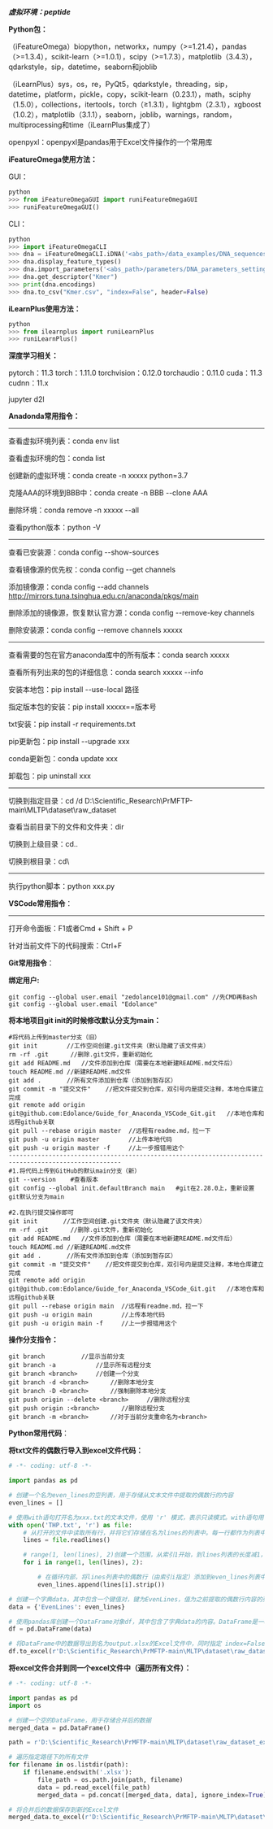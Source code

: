 ***虚拟环境：peptide***



**Python包：**

（iFeatureOmega）biopython，networkx，numpy（>=1.21.4），pandas（>=1.3.4），scikit-learn（>=1.0.1），scipy（>=1.7.3），matplotlib（3.4.3），qdarkstyle，sip，datetime，seaborn和joblib

（iLearnPlus）sys，os，re，PyQt5，qdarkstyle，threading，sip，datetime，platform，pickle，copy，scikit-learn（0.23.1），math，sciphy（1.5.0），collections，itertools，torch（≥1.3.1），lightgbm（2.3.1），xgboost（1.0.2），matplotlib（3.1.1），seaborn，joblib，warnings，random，multiprocessing和time（iLearnPlus集成了）

openpyxl：openpyxl是pandas用于Excel文件操作的一个常用库



**iFeatureOmega使用方法：**

GUI：

```python
python
>>> from iFeatureOmegaGUI import runiFeatureOmegaGUI
>>> runiFeatureOmegaGUI()
```

CLI：

```python
python
>>> import iFeatureOmegaCLI
>>> dna = iFeatureOmegaCLI.iDNA('<abs_path>/data_examples/DNA_sequences.txt')
>>> dna.display_feature_types()
>>> dna.import_parameters('<abs_path>/parameters/DNA_parameters_setting.json')
>>> dna.get_descriptor("Kmer")
>>> print(dna.encodings)
>>> dna.to_csv("Kmer.csv", "index=False", header=False)
```

**iLearnPlus使用方法：**

```python
python
>>> from ilearnplus import runiLearnPlus
>>> runiLearnPlus()
```



**深度学习相关：**

pytorch：11.3	torch：1.11.0	torchvision：0.12.0	torchaudio：0.11.0	cuda：11.3	cudnn：11.x

jupyter	d2l



**Anadonda常用指令：**

------

查看虚拟环境列表：conda env list

查看虚拟环境的包：conda list

创建新的虚拟环境：conda create -n xxxxx python=3.7

克隆AAA的环境到BBB中：conda create -n BBB --clone AAA

删除环境：conda remove -n xxxxx --all

查看python版本：python -V

------

查看已安装源：conda config --show-sources

查看镜像源的优先权：conda config --get channels

添加镜像源：conda config --add channels http://mirrors.tuna.tsinghua.edu.cn/anaconda/pkgs/main

删除添加的镜像源，恢复默认官方源：conda config --remove-key channels

删除安装源：conda config --remove channels xxxxx

------

查看需要的包在官方anaconda库中的所有版本：conda search xxxxx

查看所有列出来的包的详细信息：conda search xxxxx --info

安装本地包：pip install --use-local 路径

指定版本包的安装：pip install xxxxx==版本号

txt安装：pip install -r requirements.txt

pip更新包：pip install --upgrade xxx

conda更新包：conda update xxx

卸载包：pip uninstall xxx

------

切换到指定目录：cd /d D:\Scientific_Research\PrMFTP-main\MLTP\dataset\raw_dataset

查看当前目录下的文件和文件夹：dir

切换到上级目录：cd..

切换到根目录：cd\

------

执行python脚本：python xxx.py



**VSCode常用指令**：

------

打开命令面板：F1或者Cmd + Shift + P

针对当前文件下的代码搜索：Ctrl+F



**Git常用指令**：

**绑定用户:**

```shell
git config --global user.email "zedolance101@gmail.com"	//先CMD再Bash
git config --global user.email "Edolance"
```

**将本地项目git init的时候修改默认分支为main：**

```shell
#将代码上传到master分支（旧）
git init       	//工作空间创建.git文件夹（默认隐藏了该文件夹）
rm -rf .git	     //删除.git文件，重新初始化
git add README.md	//文件添加到仓库（需要在本地新建README.md文件后）
touch README.md	//新建README.md文件
git add .      	//所有文件添加到仓库（添加到暂存区）
git commit -m "提交文件"	//把文件提交到仓库，双引号内是提交注释，本地仓库建立完成
git remote add origin git@github.com:Edolance/Guide_for_Anaconda_VSCode_Git.git   //本地仓库和远程github关联
git pull --rebase origin master  //远程有readme.md，拉一下
git push -u origin master        //上传本地代码
git push -u origin master -f     //上一步报错用这个
-----------------------------------------------------------------------------------------------------
#1.将代码上传到GitHub的默认main分支（新）
git --version    #查看版本
git config --global init.defaultBranch main   #git在2.28.0上，重新设置git默认分支为main

#2.在执行提交操作即可
git init       //工作空间创建.git文件夹（默认隐藏了该文件夹）
rm -rf .git	     //删除.git文件，重新初始化
git add README.md	//文件添加到仓库（需要在本地新建README.md文件后）
touch README.md	//新建README.md文件
git add .      	//所有文件添加到仓库（添加到暂存区）
git commit -m "提交文件"	//把文件提交到仓库，双引号内是提交注释，本地仓库建立完成
git remote add origin git@github.com:Edolance/Guide_for_Anaconda_VSCode_Git.git   //本地仓库和远程github关联
git pull --rebase origin main  //远程有readme.md，拉一下
git push -u origin main        //上传本地代码
git push -u origin main -f     //上一步报错用这个
```

**操作分支指令：**

```shell
git branch 			//显示当前分支
git branch -a 			//显示所有远程分支
git branch <branch>		//创建一个分支
git branch -d <branch>		//删除本地分支
git branch -D <branch>		//强制删除本地分支
git push origin --delete <branch>	  //删除远程分支
git push origin :<branch>      //删除远程分支 
git branch -m <branch>		//对于当前分支重命名为<branch>
```



**Python常用代码**：

**将txt文件的偶数行导入到excel文件代码：**

```python
# -*- coding: utf-8 -*-

import pandas as pd

# 创建一个名为even_lines的空列表，用于存储从文本文件中提取的偶数行的内容
even_lines = []

# 使用with语句打开名为xxx.txt的文本文件，使用 'r' 模式，表示只读模式。with语句用于确保文件在使用后被正确关闭，以防止资源泄漏
with open('THP.txt', 'r') as file: 
    # 从打开的文件中读取所有行，并将它们存储在名为lines的列表中。每一行都作为列表中的一个字符串元素。
    lines = file.readlines() 

    # range(1, len(lines), 2)创建一个范围，从索引1开始，到lines列表的长度减1，步长为2，以遍历lines列表中的偶数行。
    for i in range(1, len(lines), 2): 

        # 在循环内部，将lines列表中的偶数行（由索引i指定）添加到even_lines列表中。strip()方法用于去除每行末尾的换行符和其他空白字符。
        even_lines.append(lines[i].strip()) 

# 创建一个字典data，其中包含一个键值对，键为EvenLines，值为之前提取的偶数行内容的列表even_lines。
data = {'EvenLines': even_lines} 

# 使用pandas库创建一个DataFrame对象df，其中包含了字典data的内容。DataFrame是一种用于数据分析和操作的二维数据结构。
df = pd.DataFrame(data) 

# 将DataFrame中的数据导出到名为output.xlsx的Excel文件中，同时指定 index=False 以避免将DataFrame的索引写入Excel文件。这将创建一个Excel文件，其中包含偶数行内容。
df.to_excel(r'D:\Scientific_Research\PrMFTP-main\MLTP\dataset\raw_dataset_excel\THP.xlsx', index=False) 
```

**将excel文件合并到同一个excel文件中（遍历所有文件）：**

```python
# -*- coding: utf-8 -*-

import pandas as pd
import os

# 创建一个空的DataFrame，用于存储合并后的数据
merged_data = pd.DataFrame()

path = r'D:\Scientific_Research\PrMFTP-main\MLTP\dataset\raw_dataset_excel'

# 遍历指定路径下的所有文件
for filename in os.listdir(path):
    if filename.endswith('.xlsx'):
        file_path = os.path.join(path, filename)
        data = pd.read_excel(file_path)
        merged_data = pd.concat([merged_data, data], ignore_index=True)

# 将合并后的数据保存到新的Excel文件
merged_data.to_excel(r'D:\Scientific_Research\PrMFTP-main\MLTP\dataset\merged_dataset_excel\merged_data.xlsx', index=False)
```

